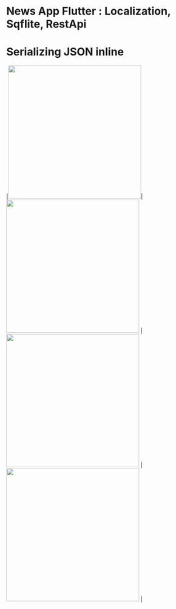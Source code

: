# News App Flutter : Localization, Sqflite, RestApi

# Serializing JSON inline


|<img src="https://user-images.githubusercontent.com/79679398/109267508-e918ca00-781e-11eb-9434-fae693e67026.jpg" width="350">|
<img src="https://user-images.githubusercontent.com/79679398/109267507-e8803380-781e-11eb-826a-15ed43c92077.jpg" width="350"> |
<img src="https://user-images.githubusercontent.com/79679398/109267501-e6b67000-781e-11eb-8b73-f28801e43380.jpg" width="350"> |
<img src="https://user-images.githubusercontent.com/79679398/109267511-e9b16080-781e-11eb-9391-27122ecc3f30.jpg" width="350"> |
